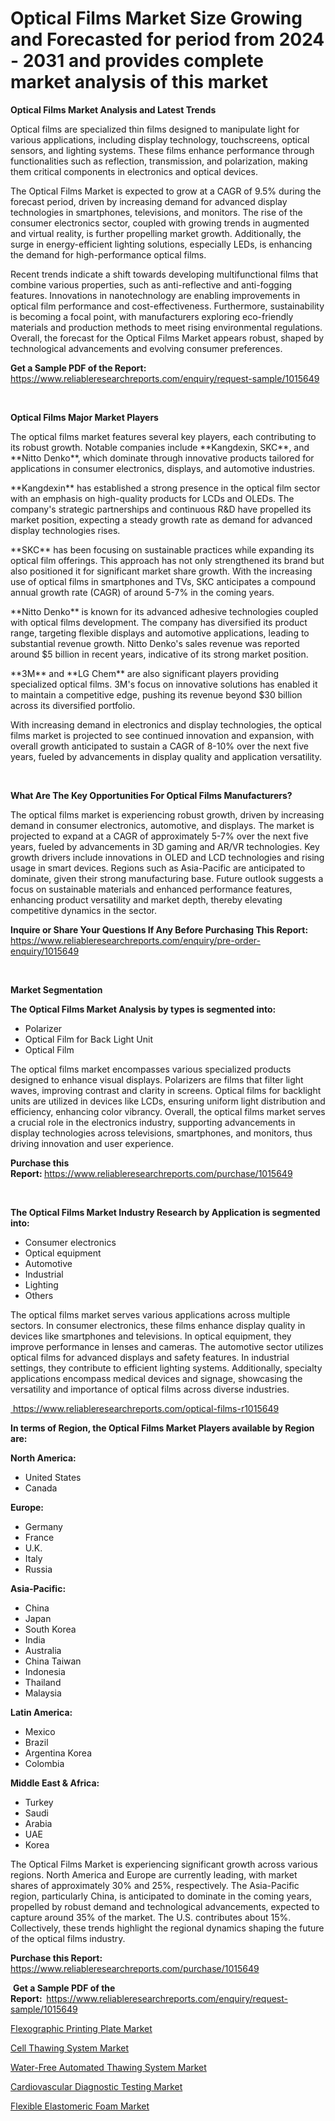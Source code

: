 <p><h1>Optical Films Market Size Growing and Forecasted for period from 2024 - 2031 and provides complete market analysis of this market</h1></p><p><strong>Optical Films Market Analysis and Latest Trends</strong></p>
<p><p>Optical films are specialized thin films designed to manipulate light for various applications, including display technology, touchscreens, optical sensors, and lighting systems. These films enhance performance through functionalities such as reflection, transmission, and polarization, making them critical components in electronics and optical devices.</p><p>The Optical Films Market is expected to grow at a CAGR of 9.5% during the forecast period, driven by increasing demand for advanced display technologies in smartphones, televisions, and monitors. The rise of the consumer electronics sector, coupled with growing trends in augmented and virtual reality, is further propelling market growth. Additionally, the surge in energy-efficient lighting solutions, especially LEDs, is enhancing the demand for high-performance optical films.</p><p>Recent trends indicate a shift towards developing multifunctional films that combine various properties, such as anti-reflective and anti-fogging features. Innovations in nanotechnology are enabling improvements in optical film performance and cost-effectiveness. Furthermore, sustainability is becoming a focal point, with manufacturers exploring eco-friendly materials and production methods to meet rising environmental regulations. Overall, the forecast for the Optical Films Market appears robust, shaped by technological advancements and evolving consumer preferences.</p></p>
<p><strong>Get a Sample PDF of the Report:&nbsp;</strong> <a href="https://www.reliableresearchreports.com/enquiry/request-sample/1015649?utm_campaign=40&utm_medium=2&utm_source=Github&utm_content=ia&utm_term=09112024&utm_id=optical-films">https://www.reliableresearchreports.com/enquiry/request-sample/1015649</a></p>
<p>&nbsp;</p>
<p><strong>Optical Films Major Market Players</strong></p>
<p><p>The optical films market features several key players, each contributing to its robust growth. Notable companies include **Kangdexin, SKC**, and **Nitto Denko**, which dominate through innovative products tailored for applications in consumer electronics, displays, and automotive industries.</p><p>**Kangdexin** has established a strong presence in the optical film sector with an emphasis on high-quality products for LCDs and OLEDs. The company's strategic partnerships and continuous R&D have propelled its market position, expecting a steady growth rate as demand for advanced display technologies rises.</p><p>**SKC** has been focusing on sustainable practices while expanding its optical film offerings. This approach has not only strengthened its brand but also positioned it for significant market share growth. With the increasing use of optical films in smartphones and TVs, SKC anticipates a compound annual growth rate (CAGR) of around 5-7% in the coming years.</p><p>**Nitto Denko** is known for its advanced adhesive technologies coupled with optical films development. The company has diversified its product range, targeting flexible displays and automotive applications, leading to substantial revenue growth. Nitto Denko's sales revenue was reported around $5 billion in recent years, indicative of its strong market position.</p><p>**3M** and **LG Chem** are also significant players providing specialized optical films. 3M's focus on innovative solutions has enabled it to maintain a competitive edge, pushing its revenue beyond $30 billion across its diversified portfolio.</p><p>With increasing demand in electronics and display technologies, the optical films market is projected to see continued innovation and expansion, with overall growth anticipated to sustain a CAGR of 8-10% over the next five years, fueled by advancements in display quality and application versatility.</p></p>
<p>&nbsp;</p>
<p><strong>What Are The Key Opportunities For Optical Films Manufacturers?</strong></p>
<p><p>The optical films market is experiencing robust growth, driven by increasing demand in consumer electronics, automotive, and displays. The market is projected to expand at a CAGR of approximately 5-7% over the next five years, fueled by advancements in 3D gaming and AR/VR technologies. Key growth drivers include innovations in OLED and LCD technologies and rising usage in smart devices. Regions such as Asia-Pacific are anticipated to dominate, given their strong manufacturing base. Future outlook suggests a focus on sustainable materials and enhanced performance features, enhancing product versatility and market depth, thereby elevating competitive dynamics in the sector.</p></p>
<p><strong>Inquire or Share Your Questions If Any Before Purchasing This Report:</strong> <a href="https://www.reliableresearchreports.com/enquiry/pre-order-enquiry/1015649?utm_campaign=40&utm_medium=2&utm_source=Github&utm_content=ia&utm_term=09112024&utm_id=optical-films">https://www.reliableresearchreports.com/enquiry/pre-order-enquiry/1015649</a></p>
<p>&nbsp;</p>
<p><strong>Market Segmentation</strong></p>
<p><strong>The Optical Films Market Analysis by types is segmented into:</strong></p>
<p><ul><li>Polarizer</li><li>Optical Film for Back Light Unit</li><li>Optical Film</li></ul></p>
<p><p>The optical films market encompasses various specialized products designed to enhance visual displays. Polarizers are films that filter light waves, improving contrast and clarity in screens. Optical films for backlight units are utilized in devices like LCDs, ensuring uniform light distribution and efficiency, enhancing color vibrancy. Overall, the optical films market serves a crucial role in the electronics industry, supporting advancements in display technologies across televisions, smartphones, and monitors, thus driving innovation and user experience.</p></p>
<p><strong>Purchase this Report:&nbsp;</strong><a href="https://www.reliableresearchreports.com/purchase/1015649?utm_campaign=40&utm_medium=2&utm_source=Github&utm_content=ia&utm_term=09112024&utm_id=optical-films">https://www.reliableresearchreports.com/purchase/1015649</a></p>
<p>&nbsp;</p>
<p><strong>The Optical Films Market Industry Research by Application is segmented into:</strong></p>
<p><ul><li>Consumer electronics</li><li>Optical equipment</li><li>Automotive</li><li>Industrial</li><li>Lighting</li><li>Others</li></ul></p>
<p><p>The optical films market serves various applications across multiple sectors. In consumer electronics, these films enhance display quality in devices like smartphones and televisions. In optical equipment, they improve performance in lenses and cameras. The automotive sector utilizes optical films for advanced displays and safety features. In industrial settings, they contribute to efficient lighting systems. Additionally, specialty applications encompass medical devices and signage, showcasing the versatility and importance of optical films across diverse industries.</p></p>
<p><a href="https://www.reliableresearchreports.com/optical-films-r1015649?utm_campaign=40&utm_medium=2&utm_source=Github&utm_content=ia&utm_term=09112024&utm_id=optical-films">&nbsp;https://www.reliableresearchreports.com/optical-films-r1015649</a></p>
<p><strong>In terms of Region, the Optical Films Market Players available by Region are:</strong></p>
<p>
    <p> <strong> North America: </strong>
        <ul>
            <li>United States</li>
            <li>Canada</li>
        </ul>
        </p> 
    <p> <strong> Europe: </strong>
        <ul>
            <li>Germany</li>
            <li>France</li>
            <li>U.K.</li>
            <li>Italy</li>
            <li>Russia</li>
        </ul>
        </p> 
    <p> <strong> Asia-Pacific: </strong>
        <ul>
            <li>China</li>
            <li>Japan</li>
            <li>South Korea</li>
            <li>India</li>
            <li>Australia</li>
            <li>China Taiwan</li>
            <li>Indonesia</li>
            <li>Thailand</li>
            <li>Malaysia</li>
        </ul>
        </p> 
    <p> <strong> Latin America: </strong>
        <ul>
            <li>Mexico</li>
            <li>Brazil</li>
            <li>Argentina Korea</li>
            <li>Colombia</li>
        </ul>
        </p> 
    <p> <strong> Middle East & Africa: </strong>
        <ul>
            <li>Turkey</li>
            <li>Saudi</li>
            <li>Arabia</li>
            <li>UAE</li>
            <li>Korea</li>
        </ul>
    </p>
    </p>
<p><p>The Optical Films Market is experiencing significant growth across various regions. North America and Europe are currently leading, with market shares of approximately 30% and 25%, respectively. The Asia-Pacific region, particularly China, is anticipated to dominate in the coming years, propelled by robust demand and technological advancements, expected to capture around 35% of the market. The U.S. contributes about 15%. Collectively, these trends highlight the regional dynamics shaping the future of the optical films industry.</p></p>
<p><strong>Purchase this Report: </strong><a href="https://www.reliableresearchreports.com/purchase/1015649?utm_campaign=40&utm_medium=2&utm_source=Github&utm_content=ia&utm_term=09112024&utm_id=optical-films">https://www.reliableresearchreports.com/purchase/1015649</a></p>
<p>&nbsp;<strong>Get a Sample PDF of the Report:&nbsp;&nbsp;</strong><a href="https://www.reliableresearchreports.com/enquiry/request-sample/1015649?utm_campaign=40&utm_medium=2&utm_source=Github&utm_content=ia&utm_term=09112024&utm_id=optical-films">https://www.reliableresearchreports.com/enquiry/request-sample/1015649</a></p>
<p><strong></strong></p>
<p><p><a href="https://github.com/aiko92han/Market-Research-Report-List-1/blob/main/flexographic-printing-plate-market.md?utm_campaign=40&utm_medium=2&utm_source=Github&utm_content=ia&utm_term=09112024&utm_id=optical-films">Flexographic Printing Plate Market</a></p><p><a href="https://issuu.com/reportprime-2/docs/cell-thawing-system-market-size-203_09466ad33d3854?utm_campaign=40&utm_medium=2&utm_source=Github&utm_content=ia&utm_term=09112024&utm_id=optical-films">Cell Thawing System Market</a></p><p><a href="https://issuu.com/reportprime-2/docs/water-free-automated-thawing-system_edf0e744e79cca?utm_campaign=40&utm_medium=2&utm_source=Github&utm_content=ia&utm_term=09112024&utm_id=optical-films">Water-Free Automated Thawing System Market</a></p><p><a href="https://issuu.com/reportprime-2/docs/cardiovascular-diagnostic-testing-m_c47cd86eb74a8a?utm_campaign=40&utm_medium=2&utm_source=Github&utm_content=ia&utm_term=09112024&utm_id=optical-films">Cardiovascular Diagnostic Testing Market</a></p><p><a href="https://github.com/michaelhall412/Market-Research-Report-List-1/blob/main/flexible-elastomeric-foam-market.md?utm_campaign=40&utm_medium=2&utm_source=Github&utm_content=ia&utm_term=09112024&utm_id=optical-films">Flexible Elastomeric Foam Market</a></p></p>